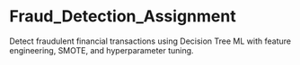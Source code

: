 # Fraud_Detection_Assignment
Detect fraudulent financial transactions using Decision Tree ML with feature engineering, SMOTE, and hyperparameter tuning.
